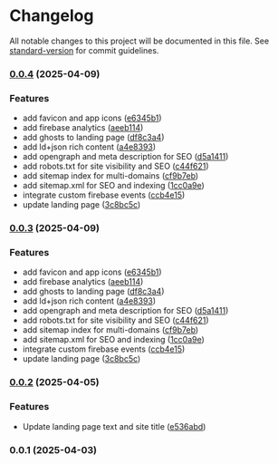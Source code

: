 # Changelog

All notable changes to this project will be documented in this file. See [standard-version](https://github.com/conventional-changelog/standard-version) for commit guidelines.

### [0.0.4](https://github.com/pabron7/alpkurt-portfolio-landing/compare/v0.0.2...v0.0.4) (2025-04-09)


### Features

* add favicon and app icons ([e6345b1](https://github.com/pabron7/alpkurt-portfolio-landing/commit/e6345b110df72a41648167af55382f9e53cfe986))
* add firebase analytics ([aeeb114](https://github.com/pabron7/alpkurt-portfolio-landing/commit/aeeb114ce642fe401c1011cbc07bd7bd92c476d2))
* add ghosts to landing page ([df8c3a4](https://github.com/pabron7/alpkurt-portfolio-landing/commit/df8c3a43939e6b10de18171b0dd29b1ea1c89c3d))
* add ld+json rich content ([a4e8393](https://github.com/pabron7/alpkurt-portfolio-landing/commit/a4e839350997a623074d7b82589fd086cf46cad0))
* add opengraph and meta description for SEO ([d5a1411](https://github.com/pabron7/alpkurt-portfolio-landing/commit/d5a141155e19a0685e5eb0a8d08d25cb2a53edfa))
* add robots.txt for site visibility and SEO ([c44f621](https://github.com/pabron7/alpkurt-portfolio-landing/commit/c44f621d61059be3bb7de9b9f676f89779a24dd4))
* add sitemap index for multi-domains ([cf9b7eb](https://github.com/pabron7/alpkurt-portfolio-landing/commit/cf9b7ebcc3116355b29d715be60cbbe70d896c9d))
* add sitemap.xml for SEO and indexing ([1cc0a9e](https://github.com/pabron7/alpkurt-portfolio-landing/commit/1cc0a9e993d251c3c2ea2c11c22b806d057274cf))
* integrate custom firebase events ([ccb4e15](https://github.com/pabron7/alpkurt-portfolio-landing/commit/ccb4e15d41f17961a14864d513f61e772e5a1e59))
* update landing page ([3c8bc5c](https://github.com/pabron7/alpkurt-portfolio-landing/commit/3c8bc5c8c454ac002f05dfeda8b16d47abe929f8))

### [0.0.3](https://github.com/pabron7/alpkurt-portfolio-landing/compare/v0.0.2...v0.0.3) (2025-04-09)


### Features

* add favicon and app icons ([e6345b1](https://github.com/pabron7/alpkurt-portfolio-landing/commit/e6345b110df72a41648167af55382f9e53cfe986))
* add firebase analytics ([aeeb114](https://github.com/pabron7/alpkurt-portfolio-landing/commit/aeeb114ce642fe401c1011cbc07bd7bd92c476d2))
* add ghosts to landing page ([df8c3a4](https://github.com/pabron7/alpkurt-portfolio-landing/commit/df8c3a43939e6b10de18171b0dd29b1ea1c89c3d))
* add ld+json rich content ([a4e8393](https://github.com/pabron7/alpkurt-portfolio-landing/commit/a4e839350997a623074d7b82589fd086cf46cad0))
* add opengraph and meta description for SEO ([d5a1411](https://github.com/pabron7/alpkurt-portfolio-landing/commit/d5a141155e19a0685e5eb0a8d08d25cb2a53edfa))
* add robots.txt for site visibility and SEO ([c44f621](https://github.com/pabron7/alpkurt-portfolio-landing/commit/c44f621d61059be3bb7de9b9f676f89779a24dd4))
* add sitemap index for multi-domains ([cf9b7eb](https://github.com/pabron7/alpkurt-portfolio-landing/commit/cf9b7ebcc3116355b29d715be60cbbe70d896c9d))
* add sitemap.xml for SEO and indexing ([1cc0a9e](https://github.com/pabron7/alpkurt-portfolio-landing/commit/1cc0a9e993d251c3c2ea2c11c22b806d057274cf))
* integrate custom firebase events ([ccb4e15](https://github.com/pabron7/alpkurt-portfolio-landing/commit/ccb4e15d41f17961a14864d513f61e772e5a1e59))
* update landing page ([3c8bc5c](https://github.com/pabron7/alpkurt-portfolio-landing/commit/3c8bc5c8c454ac002f05dfeda8b16d47abe929f8))

### [0.0.2](https://github.com/pabron7/alpkurt-portfolio-landing/compare/v0.0.1...v0.0.2) (2025-04-05)


### Features

* Update landing page text and site title ([e536abd](https://github.com/pabron7/alpkurt-portfolio-landing/commit/e536abd11566b88aaf7eef6e597d3dc83b2c8eb0))

### 0.0.1 (2025-04-03)
